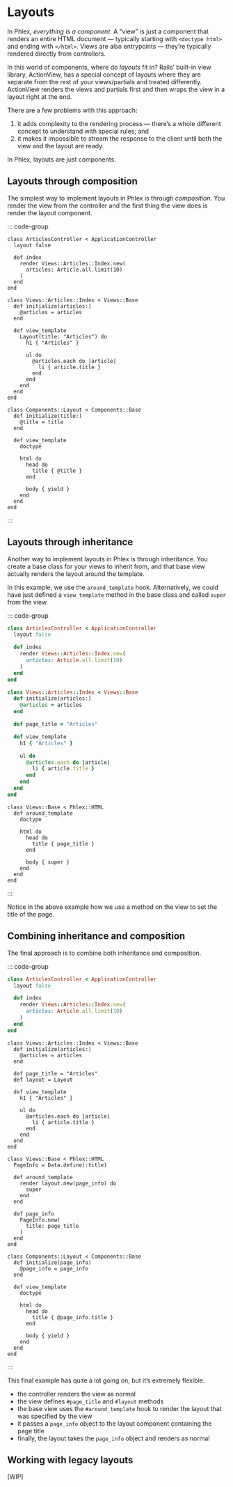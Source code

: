# Layouts

In Phlex, _everything is a component_. A “view” is just a component that renders an entire HTML document — typically starting with `<doctype html>` and ending with `</html>`. Views are also entrypoints — they’re typically rendered directly from controllers.

In this world of components, where do _layouts_ fit in? Rails’ built-in view library, ActionView, has a special concept of layouts where they are separate from the rest of your views/partials and treated differently. ActionView renders the views and partials first and then wraps the view in a layout right at the end.

There are a few problems with this approach:

1. it adds complexity to the rendering process — there’s a whole different concept to understand with special rules; and
2. it makes it impossible to stream the response to the client until both the view and the layout are ready.

In Phlex, layouts are just components.

## Layouts through composition

The simplest way to implement layouts in Phlex is through _composition_. You render the view from the controller and the first thing the view does is render the layout component.

::: code-group

```ruby{2,5} [controller]
class ArticlesController < ApplicationController
  layout false

  def index
    render Views::Articles::Index.new(
      articles: Article.all.limit(10)
    )
  end
end
```

```ruby{7,15} [view]
class Views::Articles::Index < Views::Base
  def initialize(articles:)
    @articles = articles
  end

  def view_template
    Layout(title: "Articles") do
      h1 { "Articles" }

      ul do
        @articles.each do |article|
          li { article.title }
        end
      end
    end
  end
end
```

```ruby{14} [layout]
class Components::Layout < Components::Base
  def initialize(title:)
    @title = title
  end

  def view_template
    doctype

    html do
      head do
        title { @title }
      end

      body { yield }
    end
  end
end
```

:::

## Layouts through inheritance

Another way to implement layouts in Phlex is through inheritance. You create a base class for your views to inherit from, and that base view actually renders the layout around the template.

In this example, we use the `around_template` hook. Alternatively, we could have just defined a `view_template` method in the base class and called `super` from the view.

::: code-group

```ruby [controller]
class ArticlesController < ApplicationController
  layout false

  def index
    render Views::Articles::Index.new(
      articles: Article.all.limit(10)
    )
  end
end
```

```ruby [view]
class Views::Articles::Index < Views::Base
  def initialize(articles:)
    @articles = articles
  end

  def page_title = "Articles"

  def view_template
    h1 { "Articles" }

    ul do
      @articles.each do |article|
        li { article.title }
      end
    end
  end
end
```

```ruby{2,10} [base view (layout)]
class Views::Base < Phlex::HTML
  def around_template
    doctype

    html do
      head do
        title { page_title }
      end

      body { super }
    end
  end
end
```

:::

Notice in the above example how we use a method on the view to set the title of the page.

## Combining inheritance and composition

The final approach is to combine both inheritance and composition.

::: code-group

```ruby [controller]
class ArticlesController < ApplicationController
  layout false

  def index
    render Views::Articles::Index.new(
      articles: Article.all.limit(10)
    )
  end
end
```

```ruby{6-7} [view]
class Views::Articles::Index < Views::Base
  def initialize(articles:)
    @articles = articles
  end

  def page_title = "Articles"
  def layout = Layout

  def view_template
    h1 { "Articles" }

    ul do
      @articles.each do |article|
        li { article.title }
      end
    end
  end
end
```

```ruby{2,5,11-13} [base view]
class Views::Base < Phlex::HTML
  PageInfo = Data.define(:title)

  def around_template
    render layout.new(page_info) do
      super
    end
  end

  def page_info
    PageInfo.new(
      title: page_title
    )
  end
end
```

```ruby{3,11} [layout]
class Components::Layout < Components::Base
  def initialize(page_info)
    @page_info = page_info
  end

  def view_template
    doctype

    html do
      head do
        title { @page_info.title }
      end

      body { yield }
    end
  end
end
```

:::

This final example has quite a lot going on, but it’s extremely flexible.

- the controller renders the view as normal
- the view defines `#page_title` and `#layout` methods
- the base view uses the `#around_template` hook to render the layout that was specified by the view
- it passes a `page_info` object to the layout component containing the page title
- finally, the layout takes the `page_info` object and renders as normal

## Working with legacy layouts

[WIP]
